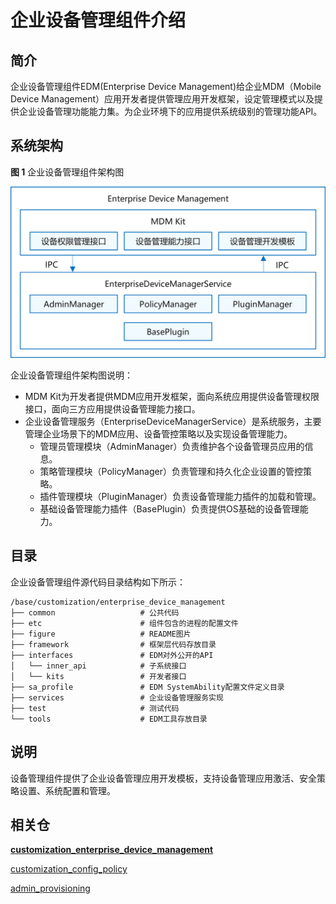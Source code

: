 # 企业设备管理组件介绍

## 简介

企业设备管理组件EDM(Enterprise Device Management)给企业MDM（Mobile Device Management）应用开发者提供管理应用开发框架，设定管理模式以及提供企业设备管理功能能力集。为企业环境下的应用提供系统级别的管理功能API。

## 系统架构

**图 1**  企业设备管理组件架构图 

![](figure/enterprise_device_management.png)

企业设备管理组件架构图说明：

- MDM Kit为开发者提供MDM应用开发框架，面向系统应用提供设备管理权限接口，面向三方应用提供设备管理能力接口。
- 企业设备管理服务（EnterpriseDeviceManagerService）是系统服务，主要管理企业场景下的MDM应用、设备管控策略以及实现设备管理能力。
  - 管理员管理模块（AdminManager）负责维护各个设备管理员应用的信息。
  - 策略管理模块（PolicyManager）负责管理和持久化企业设置的管控策略。
  - 插件管理模块（PluginManager）负责设备管理能力插件的加载和管理。
  - 基础设备管理能力插件（BasePlugin）负责提供OS基础的设备管理能力。

## 目录

企业设备管理组件源代码目录结构如下所示：

````
/base/customization/enterprise_device_management
├── common                   # 公共代码
├── etc                      # 组件包含的进程的配置文件
├── figure                   # README图片
├── framework                # 框架层代码存放目录
├── interfaces               # EDM对外公开的API
│   └── inner_api            # 子系统接口
│   └── kits                 # 开发者接口
├── sa_profile               # EDM SystemAbility配置文件定义目录
├── services                 # 企业设备管理服务实现
├── test                     # 测试代码
└── tools                    # EDM工具存放目录
````

## 说明

设备管理组件提供了企业设备管理应用开发模板，支持设备管理应用激活、安全策略设置、系统配置和管理。

## 相关仓

[**customization_enterprise_device_management**](https://gitee.com/openharmony/customization_enterprise_device_management)

[customization_config_policy](https://gitee.com/openharmony/customization_config_policy)

[admin_provisioning](https://gitee.com/openharmony/applications_admin_provisioning)